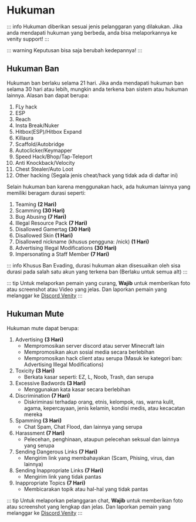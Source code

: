 # Hukuman

::: info
Hukuman diberikan sesuai jenis pelanggaran yang dilakukan. Jika anda mendapati hukuman yang berbeda, anda bisa melaporkannya ke venity support!
:::

::: warning
Keputusan bisa saja berubah kedepannya!
:::

## Hukuman Ban

Hukuman ban berlaku selama 21 hari. Jika anda mendapati hukuman ban selama 30 hari atau lebih, mungkin anda terkena ban sistem atau hukuman lainnya. Alasan ban dapat berupa:

1. FLy hack
2. ESP
3. Reach
4. Insta Break/Nuker
5. Hitbox(ESP)/Hitbox Expand
6. Killaura
7. Scaffold/Autobridge
8. Autoclicker/Keymapper
9. Speed Hack/Bhop/Tap-Teleport
10. Anti Knockback/Velocity
11. Chest Stealer/Auto Loot
12. Other hacking (Segala jenis cheat/hack yang tidak ada di daftar ini)

Selain hukuman ban karena menggunakan hack, ada hukuman lainnya yang memiliki beragam durasi seperti:

1. Teaming **(2 Hari)**
2. Scamming **(30 Hari)**
3. Bug Abusing **(7 Hari)**
4. Illegal Resource Pack **(7 Hari)**
5. Disallowed Gamertag **(30 Hari)**
6. Disallowed Skin **(1 Hari)**
7. Disallowed nickname (khusus pengguna: /nick) **(1 Hari)**
8. Advertising Illegal Modifications **(30 Hari)**
9. Impersonating a Staff Member **(7 Hari)**

::: info
Khusus Ban Evading, durasi hukuman akan disesuaikan oleh sisa durasi pada salah satu akun yang terkena ban (Berlaku untuk semua alt)
:::

::: tip
Untuk melaporkan pemain yang curang, **Wajib** untuk memberikan foto atau screenshot atau Video yang jelas. Dan laporkan pemain yang melanggar ke [Discord Venity](https://venitymc.com/discord)
:::

## Hukuman Mute

Hukuman mute dapat berupa:

1. Advertising **(3 Hari)**
    - Mempromosikan server discord atau server Minecraft lain
    - Mempromosikan akun sosial media secara berlebihan
    - Mempromosikan hack client atau serupa (Masuk ke kategori ban: Advertising Illegal Modifications)
2. Toxicity **(3 Hari)**
    - Berkata kasar seperti: EZ, L, Noob, Trash, dan serupa
3. Excessive Badwords **(3 Hari)**
    - Menggunakan kata kasar secara berlebihan
4. Discrimination **(7 Hari)**
    - Diskriminasi terhadap orang, etnis, kelompok, ras, warna kulit, agama, kepercayaan, jenis kelamin, kondisi medis, atau kecacatan mereka
5. Spamming **(3 Hari)**
    - Chat Spam, Chat Flood, dan lainnya yang serupa
6. Harassment **(7 Hari)**
    - Pelecehan, penghinaan, ataupun pelecehan seksual dan lainnya yang serupa
7. Sending Dangerous Links **(7 Hari)**
    - Mengirim link yang membahayakan (Scam, Phising, virus, dan lainnya)
8. Sending Inappropriate Links **(7 Hari)**
    - Mengirim link yang tidak pantas
9. Inappropriate Topics **(7 Hari)**
    - Membicarakan topik atau hal-hal yang tidak pantas

::: tip
Untuk melaporkan pelanggaran chat, **Wajib** untuk memberikan foto atau screenshot yang lengkap dan jelas. Dan laporkan pemain yang melanggar ke [Discord Venity](https://venitymc.com/discord)
:::